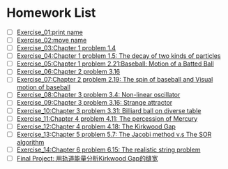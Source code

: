 # Homework List
 - [ ] [Exercise_01:print name](https://github.com/yxt20095/computationalphysics_N2015301020095/blob/master/print%20name)<br>
- [ ] [Exercise_02:move name](https://github.com/yxt20095/computationalphysics_N2015301020095/tree/move-name)<br>
- [ ] [Exercise_03:Chapter 1 problem 1.4](https://www.zybuluo.com/yxt20095/note/887764)<br>
- [ ] [Exercise_04:Chapter 1 problem 1.5: The decay of two kinds of particles]()<br>
- [ ] [Exercise_05:Chapter 1 problem 2.21:Baseball: Motion of a Batted Ball](https://www.zybuluo.com/yxt20095/note/887764)<br>
- [ ] [Exercise_06:Chapter 2 problem 3.16](https://www.zybuluo.com/yxt20095/note/930859)<br>
- [ ] [Exercise_07:Chapter 2 problem 2.19: The spin of baseball and Visual motion of baseball]()<br>
- [ ] [Exercise_08:Chapter 3 problem 3.4: Non-linear oscillator]()<br>
- [ ] [Exercise_09:Chapter 3 problem 3.16: Strange attractor]()<br>
- [ ] [Exercise_10:Chapter 3 problem 3.31: Billiard ball on diverse table]()<br>
- [ ] [Exercise_11:Chapter 4 problem 4.11: The percession of Mercury]()<br>
- [ ] [Exercise_12:Chapter 4 problem 4.18: The Kirkwood Gap]()<br>
- [ ] [Exercise_13:Chapter 5 problem 5.7: The Jacobi method v.s The SOR algorithm]()<br>
- [ ] [Exercise_14:Chapter 6 problem 6.15: The realistic string problem]()<br>
- [ ] [Final Project: 用轨道能量分析Kirkwood Gap的缝宽]()<br>
